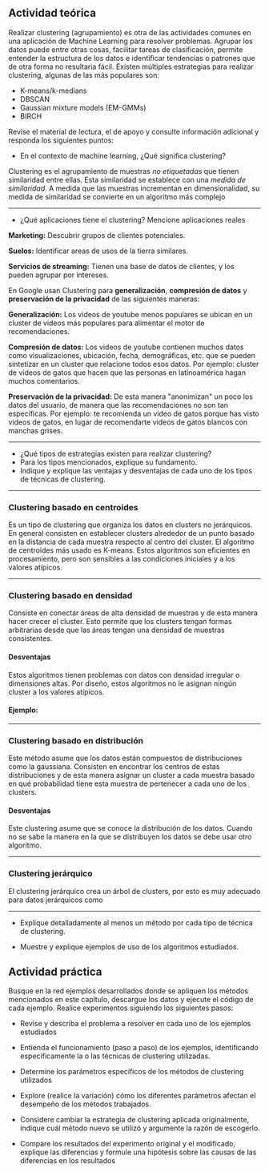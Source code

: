 
Actividad teórica
-----------------

Realizar clustering (agrupamiento) es otra de las actividades comunes en una
aplicación de Machine Learning para resolver problemas. Agrupar los datos puede
entre otras cosas, facilitar tareas de clasificación, permite entender la
estructura de los datos e identificar tendencias o patrones que de otra forma
no resultaria fácil. Existen múltiples estrategias para realizar clustering,
algunas de las más populares son:

* K-means/k-medians
* DBSCAN
* Gaussian mixture models (EM-GMMs)
* BIRCH

Revise el material de lectura, el de apoyo y consulte información adicional y
responda los siguientes puntos:

* En el contexto de machine learning, ¿Qué significa clustering?

Clustering es el agrupamiento de muestras _no etiquetadas_ que tienen
similaridad entre ellas. Esta similaridad se establece con una _medida de
similaridad_. A medida que las muestras incrementan en dimensionalidad, su
medida de similaridad se convierte en un algoritmo más complejo

---

* ¿Qué aplicaciones tiene el clustering? Mencione aplicaciones reales

**Marketing:** Descubrir grupos de clientes potenciales.

**Suelos:** Identificar areas de usos de la tierra similares.

**Servicios de streaming:** Tienen una base de datos de clientes, y los pueden
agrupar por intereses.

En Google usan Clustering para __generalización__, __compresión de datos__ y
__preservación de la privacidad__ de las siguientes maneras:

__Generalización:__ Los videos de youtube menos populares se ubican en un
cluster de videos más populares para alimentar el motor de recomendaciones.

__Compresión de datos:__ Los videos de youtube contienen muchos datos como
visualizaciones, ubicación, fecha, demográficas, etc. que se pueden sintetizar
en un cluster que relacione todos esos datos. Por ejemplo: cluster de videos de
gatos que hacen que las personas en latinoamérica hagan muchos comentarios.

__Preservación de la privacidad:__ De esta manera "anonimizan" un poco los
datos del usuario, de manera que las recomendaciones no son tan específicas.
Por ejemplo: te recomienda un video de gatos porque has visto videos de gatos,
en lugar de recomendarte videos de gatos blancos con manchas grises.

---

* ¿Qué tipos de estrategias existen para realizar clustering?
* Para los tipos mencionados, explique su fundamento.
* Indique y explique las ventajas y desventajas de cada uno de los tipos de
  técnicas de clustering.

---

### Clustering basado en centroides

Es un tipo de clustering que organiza los datos en clusters no
jerárquicos. En general consisten en establecer clusters alrededor de un punto
basado en la distancia de cada muestra respecto al centro del cluster. El
algoritmo de centroides más usado es K-means. Estos algoritmos son eficientes
en procesamiento, pero son sensibles a las condiciones iniciales y a los
valores atípicos.

---

### Clustering basado en densidad

Consiste en conectar áreas de alta densidad de muestras y de esta manera hacer
crecer el cluster. Esto permite que los clusters tengan formas arbitrarias
desde que las áreas tengan una densidad de muestras consistentes.

#### Desventajas

Estos algoritmos tienen problemas con datos con densidad irregular o
dimensiones altas. Por diseño, estos algoritmos no le asignan ningún cluster a
los valores atípicos.

#### Ejemplo: 

---

### Clustering basado en distribución

Este método asume que los datos están compuestos de distribuciones como la gaussiana. Consisten en encontrar los centros de estas distribuciones y de esta manera asignar un cluster a cada muestra basado en qué probabilidad tiene esta muestra de pertenecer a cada uno de los clusters.

#### Desventajas

Este clustering asume que se conoce la distribución de los datos. Cuando no se sabe la manera en la que se distribuyen los datos se debe usar otro algoritmo.

---

### Clustering jerárquico

El clustering jerárquico crea un árbol de clusters, por esto es muy adecuado para datos jerárquicos como 

---


* Explique detalladamente al menos un método por cada tipo de técnica de
  clustering.

* Muestre y explique ejemplos de uso de los algoritmos estudiados.


Actividad práctica
------------------

Busque en la red ejemplos desarrollados donde se apliquen los métodos
mencionados en este capítulo, descargue los datos y ejecute el código de cada
ejemplo. Realice experimentos siguiendo los siguientes pasos:

* Revise y describa el problema a resolver en cada uno de los ejemplos
  estudiados

* Entienda el funcionamiento (paso a paso) de los ejemplos, identificando
  específicamente la o las técnicas de clustering utilizadas.

* Determine los parámetros específicos de los métodos de clustering utilizados

* Explore (realice la variación) cómo los diferentes parámetros afectan el
  desempeño de los métodos trabajados.

* Considere cambiar la estrategia de clustering aplicada originalmente, indique
  cuál método nuevo se utilizó y argumente la razón de escogerlo.

* Compare los resultados del experimento original y el modificado, explique las
  diferencias y formule una hipótesis sobre las causas de las diferencias en
  los resultados



